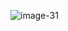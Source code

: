 ![image-31](https://user-images.githubusercontent.com/27890805/28461517-fe676ab0-6e27-11e7-9195-e6b31b3f53ea.png)
